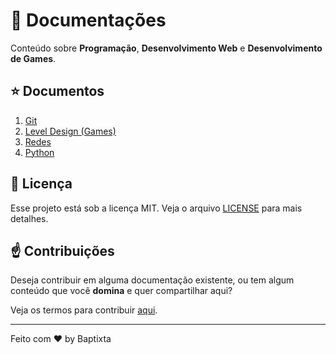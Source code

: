 # :scroll: Documentações

Conteúdo sobre **Programação**, **Desenvolvimento Web** e **Desenvolvimento de Games**.

## :star: Documentos
1. [Git](#git)
2. [Level Design (Games)](#level-design)
3. [Redes](#redes)
4. [Python](#python)

## 📝  Licença
Esse projeto está sob a licença MIT. Veja o arquivo [LICENSE](https://github.com/baptixta) para mais detalhes.


## :point_up: Contribuições

Deseja contribuir em alguma documentação existente, ou tem algum conteúdo que você **domina** e quer compartilhar aqui?

Veja os termos para contribuir [aqui](#aqui).

---

Feito com ♥ by Baptixta

